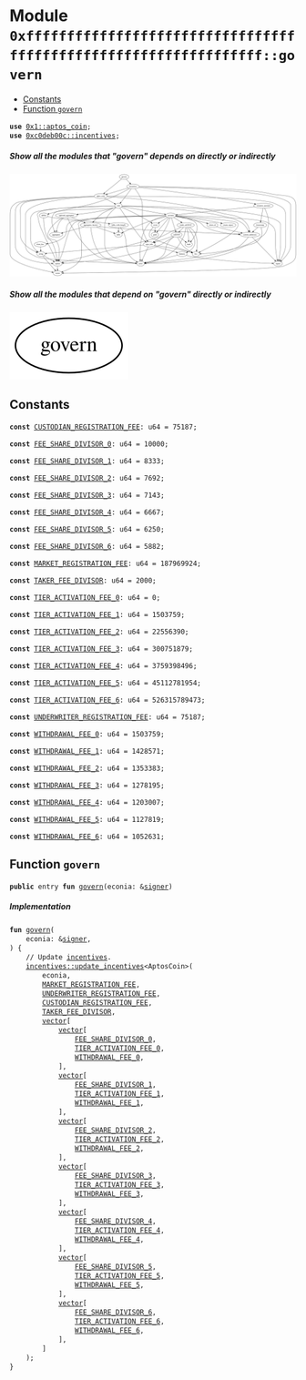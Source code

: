 
<a name="0xffffffffffffffffffffffffffffffffffffffffffffffffffffffffffffffff_govern"></a>

# Module `0xffffffffffffffffffffffffffffffffffffffffffffffffffffffffffffffff::govern`



-  [Constants](#@Constants_0)
-  [Function `govern`](#0xffffffffffffffffffffffffffffffffffffffffffffffffffffffffffffffff_govern_govern)


<pre><code><b>use</b> <a href="">0x1::aptos_coin</a>;
<b>use</b> <a href="incentives.md#0xc0deb00c_incentives">0xc0deb00c::incentives</a>;
</code></pre>



##### Show all the modules that "govern" depends on directly or indirectly


![](img/govern_forward_dep.svg)


##### Show all the modules that depend on "govern" directly or indirectly


![](img/govern_backward_dep.svg)


<a name="@Constants_0"></a>

## Constants


<a name="0xffffffffffffffffffffffffffffffffffffffffffffffffffffffffffffffff_govern_CUSTODIAN_REGISTRATION_FEE"></a>



<pre><code><b>const</b> <a href="govern.md#0xffffffffffffffffffffffffffffffffffffffffffffffffffffffffffffffff_govern_CUSTODIAN_REGISTRATION_FEE">CUSTODIAN_REGISTRATION_FEE</a>: u64 = 75187;
</code></pre>



<a name="0xffffffffffffffffffffffffffffffffffffffffffffffffffffffffffffffff_govern_FEE_SHARE_DIVISOR_0"></a>



<pre><code><b>const</b> <a href="govern.md#0xffffffffffffffffffffffffffffffffffffffffffffffffffffffffffffffff_govern_FEE_SHARE_DIVISOR_0">FEE_SHARE_DIVISOR_0</a>: u64 = 10000;
</code></pre>



<a name="0xffffffffffffffffffffffffffffffffffffffffffffffffffffffffffffffff_govern_FEE_SHARE_DIVISOR_1"></a>



<pre><code><b>const</b> <a href="govern.md#0xffffffffffffffffffffffffffffffffffffffffffffffffffffffffffffffff_govern_FEE_SHARE_DIVISOR_1">FEE_SHARE_DIVISOR_1</a>: u64 = 8333;
</code></pre>



<a name="0xffffffffffffffffffffffffffffffffffffffffffffffffffffffffffffffff_govern_FEE_SHARE_DIVISOR_2"></a>



<pre><code><b>const</b> <a href="govern.md#0xffffffffffffffffffffffffffffffffffffffffffffffffffffffffffffffff_govern_FEE_SHARE_DIVISOR_2">FEE_SHARE_DIVISOR_2</a>: u64 = 7692;
</code></pre>



<a name="0xffffffffffffffffffffffffffffffffffffffffffffffffffffffffffffffff_govern_FEE_SHARE_DIVISOR_3"></a>



<pre><code><b>const</b> <a href="govern.md#0xffffffffffffffffffffffffffffffffffffffffffffffffffffffffffffffff_govern_FEE_SHARE_DIVISOR_3">FEE_SHARE_DIVISOR_3</a>: u64 = 7143;
</code></pre>



<a name="0xffffffffffffffffffffffffffffffffffffffffffffffffffffffffffffffff_govern_FEE_SHARE_DIVISOR_4"></a>



<pre><code><b>const</b> <a href="govern.md#0xffffffffffffffffffffffffffffffffffffffffffffffffffffffffffffffff_govern_FEE_SHARE_DIVISOR_4">FEE_SHARE_DIVISOR_4</a>: u64 = 6667;
</code></pre>



<a name="0xffffffffffffffffffffffffffffffffffffffffffffffffffffffffffffffff_govern_FEE_SHARE_DIVISOR_5"></a>



<pre><code><b>const</b> <a href="govern.md#0xffffffffffffffffffffffffffffffffffffffffffffffffffffffffffffffff_govern_FEE_SHARE_DIVISOR_5">FEE_SHARE_DIVISOR_5</a>: u64 = 6250;
</code></pre>



<a name="0xffffffffffffffffffffffffffffffffffffffffffffffffffffffffffffffff_govern_FEE_SHARE_DIVISOR_6"></a>



<pre><code><b>const</b> <a href="govern.md#0xffffffffffffffffffffffffffffffffffffffffffffffffffffffffffffffff_govern_FEE_SHARE_DIVISOR_6">FEE_SHARE_DIVISOR_6</a>: u64 = 5882;
</code></pre>



<a name="0xffffffffffffffffffffffffffffffffffffffffffffffffffffffffffffffff_govern_MARKET_REGISTRATION_FEE"></a>



<pre><code><b>const</b> <a href="govern.md#0xffffffffffffffffffffffffffffffffffffffffffffffffffffffffffffffff_govern_MARKET_REGISTRATION_FEE">MARKET_REGISTRATION_FEE</a>: u64 = 187969924;
</code></pre>



<a name="0xffffffffffffffffffffffffffffffffffffffffffffffffffffffffffffffff_govern_TAKER_FEE_DIVISOR"></a>



<pre><code><b>const</b> <a href="govern.md#0xffffffffffffffffffffffffffffffffffffffffffffffffffffffffffffffff_govern_TAKER_FEE_DIVISOR">TAKER_FEE_DIVISOR</a>: u64 = 2000;
</code></pre>



<a name="0xffffffffffffffffffffffffffffffffffffffffffffffffffffffffffffffff_govern_TIER_ACTIVATION_FEE_0"></a>



<pre><code><b>const</b> <a href="govern.md#0xffffffffffffffffffffffffffffffffffffffffffffffffffffffffffffffff_govern_TIER_ACTIVATION_FEE_0">TIER_ACTIVATION_FEE_0</a>: u64 = 0;
</code></pre>



<a name="0xffffffffffffffffffffffffffffffffffffffffffffffffffffffffffffffff_govern_TIER_ACTIVATION_FEE_1"></a>



<pre><code><b>const</b> <a href="govern.md#0xffffffffffffffffffffffffffffffffffffffffffffffffffffffffffffffff_govern_TIER_ACTIVATION_FEE_1">TIER_ACTIVATION_FEE_1</a>: u64 = 1503759;
</code></pre>



<a name="0xffffffffffffffffffffffffffffffffffffffffffffffffffffffffffffffff_govern_TIER_ACTIVATION_FEE_2"></a>



<pre><code><b>const</b> <a href="govern.md#0xffffffffffffffffffffffffffffffffffffffffffffffffffffffffffffffff_govern_TIER_ACTIVATION_FEE_2">TIER_ACTIVATION_FEE_2</a>: u64 = 22556390;
</code></pre>



<a name="0xffffffffffffffffffffffffffffffffffffffffffffffffffffffffffffffff_govern_TIER_ACTIVATION_FEE_3"></a>



<pre><code><b>const</b> <a href="govern.md#0xffffffffffffffffffffffffffffffffffffffffffffffffffffffffffffffff_govern_TIER_ACTIVATION_FEE_3">TIER_ACTIVATION_FEE_3</a>: u64 = 300751879;
</code></pre>



<a name="0xffffffffffffffffffffffffffffffffffffffffffffffffffffffffffffffff_govern_TIER_ACTIVATION_FEE_4"></a>



<pre><code><b>const</b> <a href="govern.md#0xffffffffffffffffffffffffffffffffffffffffffffffffffffffffffffffff_govern_TIER_ACTIVATION_FEE_4">TIER_ACTIVATION_FEE_4</a>: u64 = 3759398496;
</code></pre>



<a name="0xffffffffffffffffffffffffffffffffffffffffffffffffffffffffffffffff_govern_TIER_ACTIVATION_FEE_5"></a>



<pre><code><b>const</b> <a href="govern.md#0xffffffffffffffffffffffffffffffffffffffffffffffffffffffffffffffff_govern_TIER_ACTIVATION_FEE_5">TIER_ACTIVATION_FEE_5</a>: u64 = 45112781954;
</code></pre>



<a name="0xffffffffffffffffffffffffffffffffffffffffffffffffffffffffffffffff_govern_TIER_ACTIVATION_FEE_6"></a>



<pre><code><b>const</b> <a href="govern.md#0xffffffffffffffffffffffffffffffffffffffffffffffffffffffffffffffff_govern_TIER_ACTIVATION_FEE_6">TIER_ACTIVATION_FEE_6</a>: u64 = 526315789473;
</code></pre>



<a name="0xffffffffffffffffffffffffffffffffffffffffffffffffffffffffffffffff_govern_UNDERWRITER_REGISTRATION_FEE"></a>



<pre><code><b>const</b> <a href="govern.md#0xffffffffffffffffffffffffffffffffffffffffffffffffffffffffffffffff_govern_UNDERWRITER_REGISTRATION_FEE">UNDERWRITER_REGISTRATION_FEE</a>: u64 = 75187;
</code></pre>



<a name="0xffffffffffffffffffffffffffffffffffffffffffffffffffffffffffffffff_govern_WITHDRAWAL_FEE_0"></a>



<pre><code><b>const</b> <a href="govern.md#0xffffffffffffffffffffffffffffffffffffffffffffffffffffffffffffffff_govern_WITHDRAWAL_FEE_0">WITHDRAWAL_FEE_0</a>: u64 = 1503759;
</code></pre>



<a name="0xffffffffffffffffffffffffffffffffffffffffffffffffffffffffffffffff_govern_WITHDRAWAL_FEE_1"></a>



<pre><code><b>const</b> <a href="govern.md#0xffffffffffffffffffffffffffffffffffffffffffffffffffffffffffffffff_govern_WITHDRAWAL_FEE_1">WITHDRAWAL_FEE_1</a>: u64 = 1428571;
</code></pre>



<a name="0xffffffffffffffffffffffffffffffffffffffffffffffffffffffffffffffff_govern_WITHDRAWAL_FEE_2"></a>



<pre><code><b>const</b> <a href="govern.md#0xffffffffffffffffffffffffffffffffffffffffffffffffffffffffffffffff_govern_WITHDRAWAL_FEE_2">WITHDRAWAL_FEE_2</a>: u64 = 1353383;
</code></pre>



<a name="0xffffffffffffffffffffffffffffffffffffffffffffffffffffffffffffffff_govern_WITHDRAWAL_FEE_3"></a>



<pre><code><b>const</b> <a href="govern.md#0xffffffffffffffffffffffffffffffffffffffffffffffffffffffffffffffff_govern_WITHDRAWAL_FEE_3">WITHDRAWAL_FEE_3</a>: u64 = 1278195;
</code></pre>



<a name="0xffffffffffffffffffffffffffffffffffffffffffffffffffffffffffffffff_govern_WITHDRAWAL_FEE_4"></a>



<pre><code><b>const</b> <a href="govern.md#0xffffffffffffffffffffffffffffffffffffffffffffffffffffffffffffffff_govern_WITHDRAWAL_FEE_4">WITHDRAWAL_FEE_4</a>: u64 = 1203007;
</code></pre>



<a name="0xffffffffffffffffffffffffffffffffffffffffffffffffffffffffffffffff_govern_WITHDRAWAL_FEE_5"></a>



<pre><code><b>const</b> <a href="govern.md#0xffffffffffffffffffffffffffffffffffffffffffffffffffffffffffffffff_govern_WITHDRAWAL_FEE_5">WITHDRAWAL_FEE_5</a>: u64 = 1127819;
</code></pre>



<a name="0xffffffffffffffffffffffffffffffffffffffffffffffffffffffffffffffff_govern_WITHDRAWAL_FEE_6"></a>



<pre><code><b>const</b> <a href="govern.md#0xffffffffffffffffffffffffffffffffffffffffffffffffffffffffffffffff_govern_WITHDRAWAL_FEE_6">WITHDRAWAL_FEE_6</a>: u64 = 1052631;
</code></pre>



<a name="0xffffffffffffffffffffffffffffffffffffffffffffffffffffffffffffffff_govern_govern"></a>

## Function `govern`



<pre><code><b>public</b> entry <b>fun</b> <a href="govern.md#0xffffffffffffffffffffffffffffffffffffffffffffffffffffffffffffffff_govern">govern</a>(econia: &<a href="">signer</a>)
</code></pre>



##### Implementation


<pre><code><b>fun</b> <a href="govern.md#0xffffffffffffffffffffffffffffffffffffffffffffffffffffffffffffffff_govern">govern</a>(
    econia: &<a href="">signer</a>,
) {
    // Update <a href="incentives.md#0xc0deb00c_incentives">incentives</a>.
    <a href="incentives.md#0xc0deb00c_incentives_update_incentives">incentives::update_incentives</a>&lt;AptosCoin&gt;(
        econia,
        <a href="govern.md#0xffffffffffffffffffffffffffffffffffffffffffffffffffffffffffffffff_govern_MARKET_REGISTRATION_FEE">MARKET_REGISTRATION_FEE</a>,
        <a href="govern.md#0xffffffffffffffffffffffffffffffffffffffffffffffffffffffffffffffff_govern_UNDERWRITER_REGISTRATION_FEE">UNDERWRITER_REGISTRATION_FEE</a>,
        <a href="govern.md#0xffffffffffffffffffffffffffffffffffffffffffffffffffffffffffffffff_govern_CUSTODIAN_REGISTRATION_FEE">CUSTODIAN_REGISTRATION_FEE</a>,
        <a href="govern.md#0xffffffffffffffffffffffffffffffffffffffffffffffffffffffffffffffff_govern_TAKER_FEE_DIVISOR">TAKER_FEE_DIVISOR</a>,
        <a href="">vector</a>[
            <a href="">vector</a>[
                <a href="govern.md#0xffffffffffffffffffffffffffffffffffffffffffffffffffffffffffffffff_govern_FEE_SHARE_DIVISOR_0">FEE_SHARE_DIVISOR_0</a>,
                <a href="govern.md#0xffffffffffffffffffffffffffffffffffffffffffffffffffffffffffffffff_govern_TIER_ACTIVATION_FEE_0">TIER_ACTIVATION_FEE_0</a>,
                <a href="govern.md#0xffffffffffffffffffffffffffffffffffffffffffffffffffffffffffffffff_govern_WITHDRAWAL_FEE_0">WITHDRAWAL_FEE_0</a>,
            ],
            <a href="">vector</a>[
                <a href="govern.md#0xffffffffffffffffffffffffffffffffffffffffffffffffffffffffffffffff_govern_FEE_SHARE_DIVISOR_1">FEE_SHARE_DIVISOR_1</a>,
                <a href="govern.md#0xffffffffffffffffffffffffffffffffffffffffffffffffffffffffffffffff_govern_TIER_ACTIVATION_FEE_1">TIER_ACTIVATION_FEE_1</a>,
                <a href="govern.md#0xffffffffffffffffffffffffffffffffffffffffffffffffffffffffffffffff_govern_WITHDRAWAL_FEE_1">WITHDRAWAL_FEE_1</a>,
            ],
            <a href="">vector</a>[
                <a href="govern.md#0xffffffffffffffffffffffffffffffffffffffffffffffffffffffffffffffff_govern_FEE_SHARE_DIVISOR_2">FEE_SHARE_DIVISOR_2</a>,
                <a href="govern.md#0xffffffffffffffffffffffffffffffffffffffffffffffffffffffffffffffff_govern_TIER_ACTIVATION_FEE_2">TIER_ACTIVATION_FEE_2</a>,
                <a href="govern.md#0xffffffffffffffffffffffffffffffffffffffffffffffffffffffffffffffff_govern_WITHDRAWAL_FEE_2">WITHDRAWAL_FEE_2</a>,
            ],
            <a href="">vector</a>[
                <a href="govern.md#0xffffffffffffffffffffffffffffffffffffffffffffffffffffffffffffffff_govern_FEE_SHARE_DIVISOR_3">FEE_SHARE_DIVISOR_3</a>,
                <a href="govern.md#0xffffffffffffffffffffffffffffffffffffffffffffffffffffffffffffffff_govern_TIER_ACTIVATION_FEE_3">TIER_ACTIVATION_FEE_3</a>,
                <a href="govern.md#0xffffffffffffffffffffffffffffffffffffffffffffffffffffffffffffffff_govern_WITHDRAWAL_FEE_3">WITHDRAWAL_FEE_3</a>,
            ],
            <a href="">vector</a>[
                <a href="govern.md#0xffffffffffffffffffffffffffffffffffffffffffffffffffffffffffffffff_govern_FEE_SHARE_DIVISOR_4">FEE_SHARE_DIVISOR_4</a>,
                <a href="govern.md#0xffffffffffffffffffffffffffffffffffffffffffffffffffffffffffffffff_govern_TIER_ACTIVATION_FEE_4">TIER_ACTIVATION_FEE_4</a>,
                <a href="govern.md#0xffffffffffffffffffffffffffffffffffffffffffffffffffffffffffffffff_govern_WITHDRAWAL_FEE_4">WITHDRAWAL_FEE_4</a>,
            ],
            <a href="">vector</a>[
                <a href="govern.md#0xffffffffffffffffffffffffffffffffffffffffffffffffffffffffffffffff_govern_FEE_SHARE_DIVISOR_5">FEE_SHARE_DIVISOR_5</a>,
                <a href="govern.md#0xffffffffffffffffffffffffffffffffffffffffffffffffffffffffffffffff_govern_TIER_ACTIVATION_FEE_5">TIER_ACTIVATION_FEE_5</a>,
                <a href="govern.md#0xffffffffffffffffffffffffffffffffffffffffffffffffffffffffffffffff_govern_WITHDRAWAL_FEE_5">WITHDRAWAL_FEE_5</a>,
            ],
            <a href="">vector</a>[
                <a href="govern.md#0xffffffffffffffffffffffffffffffffffffffffffffffffffffffffffffffff_govern_FEE_SHARE_DIVISOR_6">FEE_SHARE_DIVISOR_6</a>,
                <a href="govern.md#0xffffffffffffffffffffffffffffffffffffffffffffffffffffffffffffffff_govern_TIER_ACTIVATION_FEE_6">TIER_ACTIVATION_FEE_6</a>,
                <a href="govern.md#0xffffffffffffffffffffffffffffffffffffffffffffffffffffffffffffffff_govern_WITHDRAWAL_FEE_6">WITHDRAWAL_FEE_6</a>,
            ],
        ]
    );
}
</code></pre>
